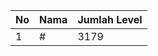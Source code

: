 | No | Nama            | Jumlah Level |
|----|-----------------|--------------|
| 1  | #    |    3179        |
